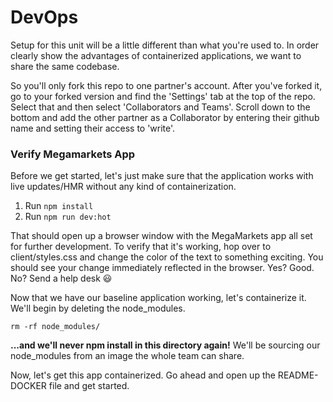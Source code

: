 # DevOps

Setup for this unit will be a little different than what you're used to.  In order clearly show the advantages of containerized applications, we want to share the same codebase.  

So you'll only fork this repo to one partner's account.  After you've forked it, go to your forked version and find the 'Settings' tab at the top of the repo.  Select that and then select 'Collaborators and Teams'. Scroll down to the bottom and add the other partner as a Collaborator by entering their github name and setting their access to 'write'.  

### Verify Megamarkets App

Before we get started, let's just make sure that the application works with live updates/HMR without any kind of containerization.

1. Run `npm install`
1. Run `npm run dev:hot`

That should open up a browser window with the MegaMarkets app all set for further development.  To verify that it's working, hop over to client/styles.css and change the color of the text to something exciting.  You should see your change immediately reflected in the browser.  Yes?  Good.  No?  Send a help desk :smiley:

Now that we have our baseline application working, let's containerize it.  We'll begin by deleting the node_modules.

`rm -rf node_modules/`

**...and we'll never npm install in this directory again!** We'll be sourcing our node_modules from an image the whole team can share.

Now, let's get this app containerized.  Go ahead and open up the README-DOCKER file and get started.